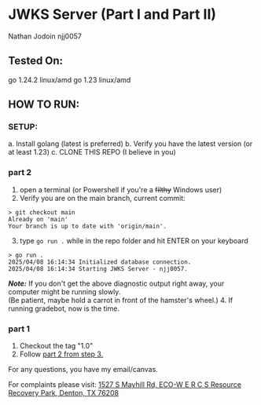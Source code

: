 # JWKS Server (Part I and Part II)
Nathan Jodoin
njj0057

## Tested On:
go 1.24.2 linux/amd
go 1.23 linux/amd

## HOW TO RUN:
### SETUP:
a. Install golang (latest is preferred)
b. Verify you have the latest version (or at least 1.23)
c. CLONE THIS REPO (I believe in you)

### part 2
1. open a terminal (or Powershell if you're a ~~filthy~~ Windows user)
2. Verify you are on the main branch, current commit:
```
> git checkout main
Already on 'main'
Your branch is up to date with 'origin/main'.
```
3. type `go run .` while in the repo folder and hit ENTER on your keyboard
```
> go run .
2025/04/08 16:14:34 Initialized database connection.
2025/04/08 16:14:34 Starting JWKS Server - njj0057.
```
***Note:*** If you don't get the above diagnostic output right away, 
your computer might be running slowly.  
(Be patient, maybe hold a carrot in front of the hamster's wheel.)
4. If running gradebot, now is the time.

### part 1
1. Checkout the tag "1.0"
2. Follow [part 2 from step 3.](#part-2)

For any questions, you have my email/canvas.  

For complaints please visit:
    [1527 S Mayhill Rd, ECO-W E R C S Resource Recovery Park, Denton, TX 76208](https://www.google.com/maps/@33.1940763,-97.0797184,83m/data=!3m1!1e3?entry=ttu&g_ep=EgoyMDI1MDQwNi4wIKXMDSoASAFQAw%3D%3D)
